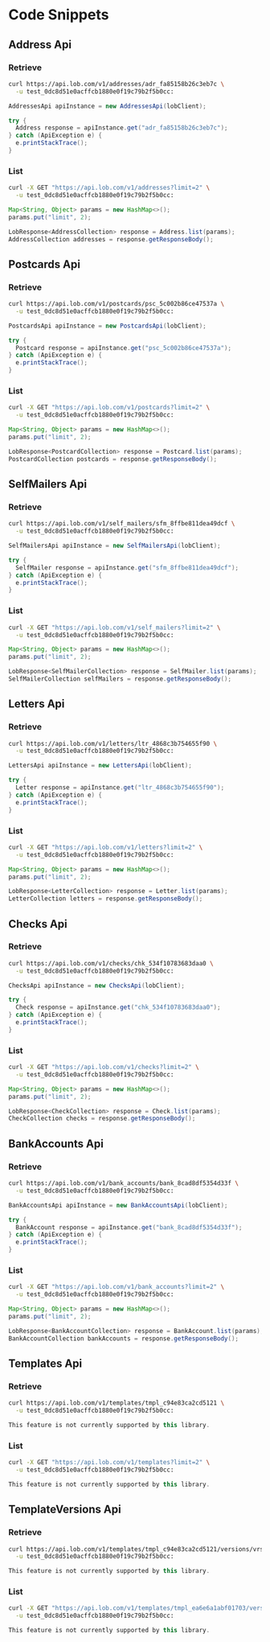 # Code Snippets

## Address Api

### Retrieve
```bash
curl https://api.lob.com/v1/addresses/adr_fa85158b26c3eb7c \
  -u test_0dc8d51e0acffcb1880e0f19c79b2f5b0cc:
```

```java
AddressesApi apiInstance = new AddressesApi(lobClient);

try {
  Address response = apiInstance.get("adr_fa85158b26c3eb7c");
} catch (ApiException e) {
  e.printStackTrace();
}
```



### List
```bash
curl -X GET "https://api.lob.com/v1/addresses?limit=2" \
  -u test_0dc8d51e0acffcb1880e0f19c79b2f5b0cc:
```

```java
Map<String, Object> params = new HashMap<>();
params.put("limit", 2);

LobResponse<AddressCollection> response = Address.list(params);
AddressCollection addresses = response.getResponseBody();
```

## Postcards Api

### Retrieve
```bash
curl https://api.lob.com/v1/postcards/psc_5c002b86ce47537a \
  -u test_0dc8d51e0acffcb1880e0f19c79b2f5b0cc:
```

```java
PostcardsApi apiInstance = new PostcardsApi(lobClient);

try {
  Postcard response = apiInstance.get("psc_5c002b86ce47537a");
} catch (ApiException e) {
  e.printStackTrace();
}
```



### List
```bash
curl -X GET "https://api.lob.com/v1/postcards?limit=2" \
  -u test_0dc8d51e0acffcb1880e0f19c79b2f5b0cc:
```

```java
Map<String, Object> params = new HashMap<>();
params.put("limit", 2);

LobResponse<PostcardCollection> response = Postcard.list(params);
PostcardCollection postcards = response.getResponseBody();
```

## SelfMailers Api

### Retrieve
```bash
curl https://api.lob.com/v1/self_mailers/sfm_8ffbe811dea49dcf \
  -u test_0dc8d51e0acffcb1880e0f19c79b2f5b0cc:
```

```java
SelfMailersApi apiInstance = new SelfMailersApi(lobClient);

try {
  SelfMailer response = apiInstance.get("sfm_8ffbe811dea49dcf");
} catch (ApiException e) {
  e.printStackTrace();
}
```



### List
```bash
curl -X GET "https://api.lob.com/v1/self_mailers?limit=2" \
  -u test_0dc8d51e0acffcb1880e0f19c79b2f5b0cc:
```

```java
Map<String, Object> params = new HashMap<>();
params.put("limit", 2);

LobResponse<SelfMailerCollection> response = SelfMailer.list(params);
SelfMailerCollection selfMailers = response.getResponseBody();
```

## Letters Api

### Retrieve
```bash
curl https://api.lob.com/v1/letters/ltr_4868c3b754655f90 \
  -u test_0dc8d51e0acffcb1880e0f19c79b2f5b0cc:
```

```java
LettersApi apiInstance = new LettersApi(lobClient);

try {
  Letter response = apiInstance.get("ltr_4868c3b754655f90");
} catch (ApiException e) {
  e.printStackTrace();
}
```



### List
```bash
curl -X GET "https://api.lob.com/v1/letters?limit=2" \
  -u test_0dc8d51e0acffcb1880e0f19c79b2f5b0cc:
```

```java
Map<String, Object> params = new HashMap<>();
params.put("limit", 2);

LobResponse<LetterCollection> response = Letter.list(params);
LetterCollection letters = response.getResponseBody();
```

## Checks Api

### Retrieve
```bash
curl https://api.lob.com/v1/checks/chk_534f10783683daa0 \
  -u test_0dc8d51e0acffcb1880e0f19c79b2f5b0cc:
```

```java
ChecksApi apiInstance = new ChecksApi(lobClient);

try {
  Check response = apiInstance.get("chk_534f10783683daa0");
} catch (ApiException e) {
  e.printStackTrace();
}
```



### List
```bash
curl -X GET "https://api.lob.com/v1/checks?limit=2" \
  -u test_0dc8d51e0acffcb1880e0f19c79b2f5b0cc:
```

```java
Map<String, Object> params = new HashMap<>();
params.put("limit", 2);

LobResponse<CheckCollection> response = Check.list(params);
CheckCollection checks = response.getResponseBody();
```

## BankAccounts Api

### Retrieve
```bash
curl https://api.lob.com/v1/bank_accounts/bank_8cad8df5354d33f \
  -u test_0dc8d51e0acffcb1880e0f19c79b2f5b0cc:
```

```java
BankAccountsApi apiInstance = new BankAccountsApi(lobClient);

try {
  BankAccount response = apiInstance.get("bank_8cad8df5354d33f");
} catch (ApiException e) {
  e.printStackTrace();
}
```



### List
```bash
curl -X GET "https://api.lob.com/v1/bank_accounts?limit=2" \
  -u test_0dc8d51e0acffcb1880e0f19c79b2f5b0cc:
```

```java
Map<String, Object> params = new HashMap<>();
params.put("limit", 2);

LobResponse<BankAccountCollection> response = BankAccount.list(params);
BankAccountCollection bankAccounts = response.getResponseBody();
```

## Templates Api

### Retrieve
```bash
curl https://api.lob.com/v1/templates/tmpl_c94e83ca2cd5121 \
  -u test_0dc8d51e0acffcb1880e0f19c79b2f5b0cc:
```

```java
This feature is not currently supported by this library.
```



### List
```bash
curl -X GET "https://api.lob.com/v1/templates?limit=2" \
  -u test_0dc8d51e0acffcb1880e0f19c79b2f5b0cc:
```

```java
This feature is not currently supported by this library.
```

## TemplateVersions Api

### Retrieve
```bash
curl https://api.lob.com/v1/templates/tmpl_c94e83ca2cd5121/versions/vrsn_534e339882d2282 \
  -u test_0dc8d51e0acffcb1880e0f19c79b2f5b0cc:
```

```java
This feature is not currently supported by this library.
```



### List
```bash
curl -X GET "https://api.lob.com/v1/templates/tmpl_ea6e6a1abf01703/versions?limit=2" \
  -u test_0dc8d51e0acffcb1880e0f19c79b2f5b0cc:
```

```java
This feature is not currently supported by this library.
```
